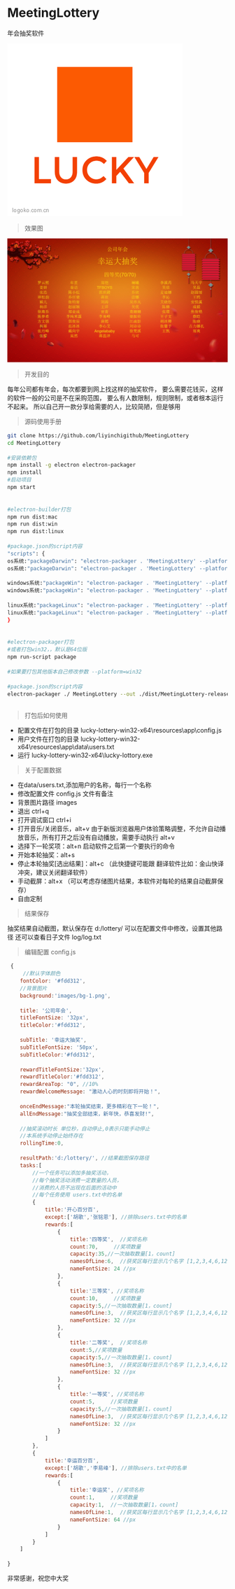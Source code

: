 
# MeetingLottery
年会抽奖软件

![logo](./images/app.png)

> 效果图

![效果图](./images/20190815.png)

>开发目的

每年公司都有年会，每次都要到网上找这样的抽奖软件，
要么需要花钱买，这样的软件一般的公司是不在采购范围，
要么有人数限制，规则限制，或者根本运行不起来。
所以自己开一款分享给需要的人，比较简陋，但是够用

> 源码使用手册

```sh
git clone https://github.com/liyinchigithub/MeetingLottery
cd MeetingLottery

#安装依赖包
npm install -g electron electron-packager
npm install
#启动项目
npm start


#electron-builder打包 
npm run dist:mac
npm run dist:win
npm run dist:linux

#package.json的script内容
"scripts": {
os系统:"packageDarwin": "electron-packager . 'MeetingLottery' --platform=darwin --arch=x64 --icon=./images/app.icns --out=./dist --asar --app-version=2.0.1 --ignore=\"(dist|src|docs|.gitignore|LICENSE|README.md|webpack.config*|node_modules)\"",
os系统:"packageDarwin": "electron-packager . 'MeetingLottery' --platform=darwin --arch=x64 --icon=./images/app.icns --out=./dist --asar --app-version=2.0.1",

windows系统:"packageWin": "electron-packager . 'MeetingLottery' --platform=win32 --arch=x64 --icon=./images/app.ico --out=./dist --asar --app-version=2.0.1 --ignore=\"(dist|src|docs|.gitignore|LICENSE|README.md|webpack.config.js|node_modules)\"",
windows系统:"packageWin": "electron-packager . 'MeetingLottery' --platform=win32 --arch=x64 --icon=./images/app.ico --out=./dist --asar --app-version=2.0.1",

linux系统:"packageLinux": "electron-packager . 'MeetingLottery' --platform=linux --arch=x64 --out=./dist --asar --app-version=2.0.1 --ignore=\"(dist|src|docs|.gitignore|LICENSE|README.md|webpack.config.js|node_modules)\""
linux系统:"packageLinux": "electron-packager . 'MeetingLottery' --platform=linux --arch=x64 --out=./dist --asar --app-version=2.0.1"
}


#electron-packager打包 
#或者打包win32，，默认是64位版
npm run-script package

#如果要打包其他版本自己修改参数 --platform=win32 

#package.json的script内容
electron-packager ./ MeetingLottery --out ./dist/MeetingLottery-release --platform=win32 --arch=x64 --overwrite --icon=./images/app.ico



```

> 打包后如何使用

- 配置文件在打包的目录 lucky-lottery-win32-x64\resources\app\config.js
- 用户文件在打包的目录 lucky-lottery-win32-x64\resources\app\data\users.txt
- 运行 lucky-lottery-win32-x64\lucky-lottory.exe

> 关于配置数据

- 在data/users.txt,添加用户的名称，每行一个名称
- 修改配置文件 config.js 文件有备注
- 背景图片路径 images
- 退出 ctrl+q 
- 打开调试窗口 ctrl+i
- 打开音乐/关闭音乐，alt+v 由于新版浏览器用户体验策略调整，不允许自动播放音乐，所有打开之后没有自动播放，需要手动执行 alt+v
- 选择下一轮奖项：alt+n  启动软件之后第一个要执行的命令
- 开始本轮抽奖：alt+s
- 停止本轮抽奖[选出结果]：alt+c （此快捷键可能跟 翻译软件比如：金山快译冲突，建议关闭翻译软件）
- 手动截屏：alt+x  （可以考虑存储图片结果，本软件对每轮的结果自动截屏保存）
- 自由定制

> 结果保存

抽奖结果自动截图，默认保存在 d:/lottery/
可以在配置文件中修改，设置其他路径
还可以查看日子文件 log/log.txt

> 编辑配置 config.js

```javascript
 {
     //默认字体颜色
    fontColor: '#fdd312',
    //背景图片
    background:'images/bg-1.png',

    title: '公司年会',
    titleFontSize: '32px',
    titleColor:'#fdd312',

    subTitle: '幸运大抽奖',
    subTitleFontSize: '50px',
    subTitleColor:'#fdd312',
    
    rewardTitleFontSize:'32px',
    rewardTitleColor:'#fdd312',
    rewardAreaTop: "0", //10%
    rewardWelcomeMessage: "激动人心的时刻即将开始！",

    onceEndMessage:"本轮抽奖结束，更多精彩在下一轮！",
    allEndMessage:"抽奖全部结束，新年快，恭喜发财!",

    //抽奖滚动时长 单位秒，自动停止,0表示只能手动停止
    //本系统手动停止始终存在
    rollingTime:0, 

    resultPath:'d:/lottery/', //结果截图保存路径
    tasks:[
        //一个任务可以添加多抽奖活动，
        //每个抽奖活动消费一定数量的人员，
        //消费的人员不出现在后面的活动中
        //每个任务使用 users.txt中的名单
        {
            title:'开心百分百',
            except:['胡歌','张铭恩'], //排除users.txt中的名单
            rewards:[
                {
                    title:'四等奖',  //奖项名称
                    count:70,     //奖项数量
                    capacity:35,//一次抽取数量[1，count]
                    namesOfLine:6,  //获奖区每行显示几个名字 [1,2,3,4,6,12]
                    nameFontSize: 24 //px
                },
                {
                    title:'三等奖', //奖项名称
                    count:10,     //奖项数量
                    capacity:5,//一次抽取数量[1，count]
                    namesOfLine:3,  //获奖区每行显示几个名字 [1,2,3,4,6,12]
                    nameFontSize: 32 //px
                },
                {
                    title:'二等奖',  //奖项名称
                    count:5,//奖项数量
                    capacity:5,//一次抽取数量[1，count]
                    namesOfLine:3,  //获奖区每行显示几个名字 [1,2,3,4,6,12]
                    nameFontSize: 32 //px
                },
                {
                    title:'一等奖', //奖项名称
                    count:5,     //奖项数量
                    capacity:5,//一次抽取数量[1，count]
                    namesOfLine:3,  //获奖区每行显示几个名字 [1,2,3,4,6,12]
                    nameFontSize: 32 //px
                }
            ]
        },
        {
            title:'幸运百分百',
            except:['胡歌','李易峰'], //排除users.txt中的名单
            rewards:[
                {
                    title:'幸运奖', //奖项名称
                    count:1,     //奖项数量
                    capacity:1,  //一次抽取数量[1，count]
                    namesOfLine:1,  //获奖区每行显示几个名字 [1,2,3,4,6,12]
                    nameFontSize: 64 //px
                }
            ]
        }
    ]

}
```

非常感谢，祝您中大奖

